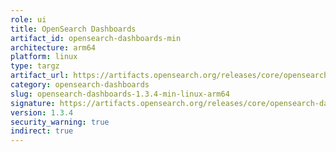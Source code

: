 ```yaml
---
role: ui
title: OpenSearch Dashboards
artifact_id: opensearch-dashboards-min
architecture: arm64
platform: linux
type: targz
artifact_url: https://artifacts.opensearch.org/releases/core/opensearch-dashboards/1.3.4/opensearch-dashboards-min-1.3.4-linux-arm64.tar.gz
category: opensearch-dashboards
slug: opensearch-dashboards-1.3.4-min-linux-arm64
signature: https://artifacts.opensearch.org/releases/core/opensearch-dashboards/1.3.4/opensearch-dashboards-min-1.3.4-linux-arm64.tar.gz.sig
version: 1.3.4
security_warning: true
indirect: true
---
```

